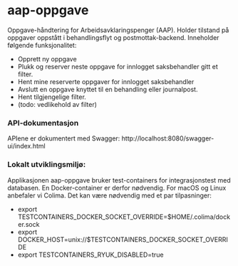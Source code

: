 # aap-oppgave

Oppgave-håndtering for Arbeidsavklaringspenger (AAP).
Holder tilstand på oppgaver oppstått i behandlingsflyt og postmottak-backend.
Inneholder følgende funksjonalitet:
* Opprett ny oppgave
* Plukk og reserver neste oppgave for innlogget saksbehandler gitt et filter.
* Hent mine reserverte oppgaver for innlogget saksbehandler
* Avslutt en oppgave knyttet til en behandling eller journalpost.
* Hent tilgjengelige filter.
* (todo: vedlikehold av filter)

### API-dokumentasjon

APIene er dokumentert med Swagger: http://localhost:8080/swagger-ui/index.html

### Lokalt utviklingsmiljø:

Applikasjonen aap-oppgave bruker test-containers for integrasjonstest med databasen.
En Docker-container er derfor nødvendig.
For macOS og Linux anbefaler vi Colima. Det kan være nødvendig med et par tilpasninger:
* export TESTCONTAINERS_DOCKER_SOCKET_OVERRIDE=$HOME/.colima/docker.sock
* export DOCKER_HOST=unix://$TESTCONTAINERS_DOCKER_SOCKET_OVERRIDE
* export TESTCONTAINERS_RYUK_DISABLED=true